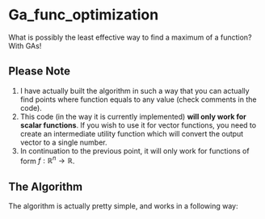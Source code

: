 # Ga_func_optimization
What is possibly the least effective way to find a maximum of a function? With GAs!

## Please Note
1. I have actually built the algorithm in such a way that you can actually find points where function equals to any value (check comments in the code).
2. This code (in the way it is currently implemented) **will only work for scalar functions**.
If you wish to use it for vector functions, you need to create an intermediate utility function which will convert the output vector to a single number.
3. In continuation to the previous point, it will only work for functions of form $f:\mathbb{R}^n \to \mathbb{R}$.

## The Algorithm
The algorithm is actually pretty simple, and works in a following way:
